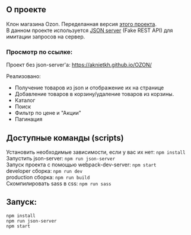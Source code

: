 ## О проекте

Клон магазина Ozon. Переделанная версия [этого проекта](https://github.com/AknietKh/OZON). <br/>
В данном проекте используется [JSON server](https://github.com/typicode/json-server) (Fake REST API) для имитации запросов на сервер.

### Просмотр по ссылке:
Проект без json-server'a: https://aknietkh.github.io/OZON/

Реализовано:<br/>
* Получение товаров из json и отображение их на странице<br/>
* Добавление товаров в корзину/удаление товаров из корзины.<br/>
* Каталог<br/>
* Поиск<br/>
* Фильтр по цене и "Акции"<br/>
* Пагинация<br/>

## Доступные команды (scripts)
Установить необходимые зависимости, если у вас их нет:
`npm install`<br/>
Запустить json-server:
`npm run json-server`<br/>
Запуск проекта с помощью webpack-dev-server:
`npm start`<br/>
developer сборка:
`npm run dev`<br/>
production сборка: 
`npm run build`<br/>
Скомпилировать sass в css: 
`npm run sass`<br/>

## Запуск:
    npm install
    npm run json-server
    npm start